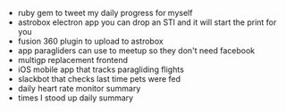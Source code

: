 - ruby gem to tweet my daily progress for myself
- astrobox electron app you can drop an STl and it will start the print for you
- fusion 360 plugin to upload to astrobox
- app paragliders can use to meetup so they don't need facebook
- multigp replacement frontend
- iOS mobile app that tracks paragliding flights
- slackbot that checks last time pets were fed
- daily heart rate monitor summary
- times I stood up daily summary
